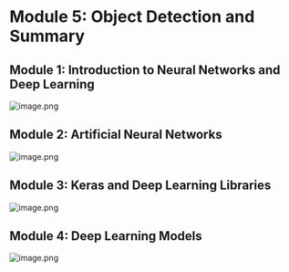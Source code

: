 

# Module 5: Object Detection and Summary
## Module 1: Introduction to Neural Networks and Deep Learning
![image.png](https://prod-files-secure.s3.us-west-2.amazonaws.com/03e82b26-cccb-4906-bb56-adabcbdc0655/a8d40bcb-c482-4026-8872-311e16b2dc63/image.png?X-Amz-Algorithm=AWS4-HMAC-SHA256&X-Amz-Content-Sha256=UNSIGNED-PAYLOAD&X-Amz-Credential=ASIAZI2LB466XGUYA6SF%2F20250203%2Fus-west-2%2Fs3%2Faws4_request&X-Amz-Date=20250203T091650Z&X-Amz-Expires=3600&X-Amz-Security-Token=IQoJb3JpZ2luX2VjEPj%2F%2F%2F%2F%2F%2F%2F%2F%2F%2FwEaCXVzLXdlc3QtMiJHMEUCIG3SGkU3p4cY5JhKvreCJPJfeyehfIsg1xBDlyGX72DpAiEA3c78KkS1O3hcyqATXP9lzyTjuX8a%2F5W68PzU%2FugcUBwq%2FwMIERAAGgw2Mzc0MjMxODM4MDUiDFKu%2FGDH6wV3MhRofSrcA5jsEW%2Bm4MLaM8RoPdP6gLUEQr5QpqxhuIeihuF625%2Fnti9j1j2y2yyXcgXxiYWBHJvaITr4oAZO6Qw8%2FjxhYATACNGeP3Xv%2B%2BCcJb96WBSzDhvAr7AUO3vBiYkjOK6yhPcpDQa6%2BwBWV6FFLccd3QGjIOxyXB3I3peynOOCmerdHNNDBOGVXwswkjSLcjjmlqhwBipQ0%2B9RSb9ffEkz%2F4SgrTFTq%2FO3oUsM20OVTmHhOAJAW2Oex9m94Az7yxMHZdrb%2BmjaMxycaBJeQcnCcf17ZxmK4DVNiGkZ0TuJyVj0DJxyVuj9i75%2BgNY8d93wcsQbVfNUujXhu6XZiU7zYb48KWuSrNHUYslEPmYMasurktt2%2FWLDWRtMuB%2B5NKwNPw2F20lhZN4vPg%2FeOjDgeXuC9YuHByUjqlGBCPU9j8dNR5f0bej%2FLFkuL%2BDbjlc3WtndxowbXr9Oy8QwneQOCKyZMv6QNufkVA1hDNJmg7hYueHeYH9S1SzJFgE%2F1n3usv7JF9QuBBVjUW8p2wakfR85tSC46K13PxIPpX8HRfzdbemkplPrPtC5WabRNyn%2BN6Pz%2FKP4IVyBOLYW2hbIahdLtaVRbO2EMSfhGQMKXzMolL3xIZpHNZxhdv2uMNDzgb0GOqUB6YtWRQqUxhMeHzkhIvyaSBJdh41V9nxVzMJlI8IXt8wu1OXPwzt6umIsph0dkBk4kTjNh1ssYJL9UxmeomFZcMhRr26caoMvPkNLq9MdSmz8OMfmPeacdR5mmlCjOfitFSTzfG4Oq%2BJSRdBiTfZRIiZhSYHdTnWfBIU4bXQ7kLrdbKxhWFG9OEywc9t%2FMHLkkPt0UQmq7o8j41HQ%2F%2Fxa%2BIj8%2FZlj&X-Amz-Signature=c0de3388a2a9a674d4face79a4857fdec7d88b18b46ce056c5fc3f3da085edfc&X-Amz-SignedHeaders=host&x-id=GetObject)
## Module 2: Artificial Neural Networks
![image.png](https://prod-files-secure.s3.us-west-2.amazonaws.com/03e82b26-cccb-4906-bb56-adabcbdc0655/5157ca89-62da-41d9-a98f-6432b71047a9/image.png?X-Amz-Algorithm=AWS4-HMAC-SHA256&X-Amz-Content-Sha256=UNSIGNED-PAYLOAD&X-Amz-Credential=ASIAZI2LB466XGUYA6SF%2F20250203%2Fus-west-2%2Fs3%2Faws4_request&X-Amz-Date=20250203T091650Z&X-Amz-Expires=3600&X-Amz-Security-Token=IQoJb3JpZ2luX2VjEPj%2F%2F%2F%2F%2F%2F%2F%2F%2F%2FwEaCXVzLXdlc3QtMiJHMEUCIG3SGkU3p4cY5JhKvreCJPJfeyehfIsg1xBDlyGX72DpAiEA3c78KkS1O3hcyqATXP9lzyTjuX8a%2F5W68PzU%2FugcUBwq%2FwMIERAAGgw2Mzc0MjMxODM4MDUiDFKu%2FGDH6wV3MhRofSrcA5jsEW%2Bm4MLaM8RoPdP6gLUEQr5QpqxhuIeihuF625%2Fnti9j1j2y2yyXcgXxiYWBHJvaITr4oAZO6Qw8%2FjxhYATACNGeP3Xv%2B%2BCcJb96WBSzDhvAr7AUO3vBiYkjOK6yhPcpDQa6%2BwBWV6FFLccd3QGjIOxyXB3I3peynOOCmerdHNNDBOGVXwswkjSLcjjmlqhwBipQ0%2B9RSb9ffEkz%2F4SgrTFTq%2FO3oUsM20OVTmHhOAJAW2Oex9m94Az7yxMHZdrb%2BmjaMxycaBJeQcnCcf17ZxmK4DVNiGkZ0TuJyVj0DJxyVuj9i75%2BgNY8d93wcsQbVfNUujXhu6XZiU7zYb48KWuSrNHUYslEPmYMasurktt2%2FWLDWRtMuB%2B5NKwNPw2F20lhZN4vPg%2FeOjDgeXuC9YuHByUjqlGBCPU9j8dNR5f0bej%2FLFkuL%2BDbjlc3WtndxowbXr9Oy8QwneQOCKyZMv6QNufkVA1hDNJmg7hYueHeYH9S1SzJFgE%2F1n3usv7JF9QuBBVjUW8p2wakfR85tSC46K13PxIPpX8HRfzdbemkplPrPtC5WabRNyn%2BN6Pz%2FKP4IVyBOLYW2hbIahdLtaVRbO2EMSfhGQMKXzMolL3xIZpHNZxhdv2uMNDzgb0GOqUB6YtWRQqUxhMeHzkhIvyaSBJdh41V9nxVzMJlI8IXt8wu1OXPwzt6umIsph0dkBk4kTjNh1ssYJL9UxmeomFZcMhRr26caoMvPkNLq9MdSmz8OMfmPeacdR5mmlCjOfitFSTzfG4Oq%2BJSRdBiTfZRIiZhSYHdTnWfBIU4bXQ7kLrdbKxhWFG9OEywc9t%2FMHLkkPt0UQmq7o8j41HQ%2F%2Fxa%2BIj8%2FZlj&X-Amz-Signature=7eaf2af25c3974e6fc1e8284c74fec083fa65ef3e7f711f89207747a00c691c8&X-Amz-SignedHeaders=host&x-id=GetObject)
## Module 3: Keras and Deep Learning Libraries
![image.png](https://prod-files-secure.s3.us-west-2.amazonaws.com/03e82b26-cccb-4906-bb56-adabcbdc0655/5089ce50-05f1-470d-ad42-42503bf1df5f/image.png?X-Amz-Algorithm=AWS4-HMAC-SHA256&X-Amz-Content-Sha256=UNSIGNED-PAYLOAD&X-Amz-Credential=ASIAZI2LB466XGUYA6SF%2F20250203%2Fus-west-2%2Fs3%2Faws4_request&X-Amz-Date=20250203T091650Z&X-Amz-Expires=3600&X-Amz-Security-Token=IQoJb3JpZ2luX2VjEPj%2F%2F%2F%2F%2F%2F%2F%2F%2F%2FwEaCXVzLXdlc3QtMiJHMEUCIG3SGkU3p4cY5JhKvreCJPJfeyehfIsg1xBDlyGX72DpAiEA3c78KkS1O3hcyqATXP9lzyTjuX8a%2F5W68PzU%2FugcUBwq%2FwMIERAAGgw2Mzc0MjMxODM4MDUiDFKu%2FGDH6wV3MhRofSrcA5jsEW%2Bm4MLaM8RoPdP6gLUEQr5QpqxhuIeihuF625%2Fnti9j1j2y2yyXcgXxiYWBHJvaITr4oAZO6Qw8%2FjxhYATACNGeP3Xv%2B%2BCcJb96WBSzDhvAr7AUO3vBiYkjOK6yhPcpDQa6%2BwBWV6FFLccd3QGjIOxyXB3I3peynOOCmerdHNNDBOGVXwswkjSLcjjmlqhwBipQ0%2B9RSb9ffEkz%2F4SgrTFTq%2FO3oUsM20OVTmHhOAJAW2Oex9m94Az7yxMHZdrb%2BmjaMxycaBJeQcnCcf17ZxmK4DVNiGkZ0TuJyVj0DJxyVuj9i75%2BgNY8d93wcsQbVfNUujXhu6XZiU7zYb48KWuSrNHUYslEPmYMasurktt2%2FWLDWRtMuB%2B5NKwNPw2F20lhZN4vPg%2FeOjDgeXuC9YuHByUjqlGBCPU9j8dNR5f0bej%2FLFkuL%2BDbjlc3WtndxowbXr9Oy8QwneQOCKyZMv6QNufkVA1hDNJmg7hYueHeYH9S1SzJFgE%2F1n3usv7JF9QuBBVjUW8p2wakfR85tSC46K13PxIPpX8HRfzdbemkplPrPtC5WabRNyn%2BN6Pz%2FKP4IVyBOLYW2hbIahdLtaVRbO2EMSfhGQMKXzMolL3xIZpHNZxhdv2uMNDzgb0GOqUB6YtWRQqUxhMeHzkhIvyaSBJdh41V9nxVzMJlI8IXt8wu1OXPwzt6umIsph0dkBk4kTjNh1ssYJL9UxmeomFZcMhRr26caoMvPkNLq9MdSmz8OMfmPeacdR5mmlCjOfitFSTzfG4Oq%2BJSRdBiTfZRIiZhSYHdTnWfBIU4bXQ7kLrdbKxhWFG9OEywc9t%2FMHLkkPt0UQmq7o8j41HQ%2F%2Fxa%2BIj8%2FZlj&X-Amz-Signature=66b0db41bbc2684fb8123768305522e2396b3250dcebbd54d6b1d62d29e1dba8&X-Amz-SignedHeaders=host&x-id=GetObject)
## Module 4: Deep Learning Models
![image.png](https://prod-files-secure.s3.us-west-2.amazonaws.com/03e82b26-cccb-4906-bb56-adabcbdc0655/4e22fcb0-cfbc-4d28-b961-b9b8fde071f0/image.png?X-Amz-Algorithm=AWS4-HMAC-SHA256&X-Amz-Content-Sha256=UNSIGNED-PAYLOAD&X-Amz-Credential=ASIAZI2LB466XGUYA6SF%2F20250203%2Fus-west-2%2Fs3%2Faws4_request&X-Amz-Date=20250203T091650Z&X-Amz-Expires=3600&X-Amz-Security-Token=IQoJb3JpZ2luX2VjEPj%2F%2F%2F%2F%2F%2F%2F%2F%2F%2FwEaCXVzLXdlc3QtMiJHMEUCIG3SGkU3p4cY5JhKvreCJPJfeyehfIsg1xBDlyGX72DpAiEA3c78KkS1O3hcyqATXP9lzyTjuX8a%2F5W68PzU%2FugcUBwq%2FwMIERAAGgw2Mzc0MjMxODM4MDUiDFKu%2FGDH6wV3MhRofSrcA5jsEW%2Bm4MLaM8RoPdP6gLUEQr5QpqxhuIeihuF625%2Fnti9j1j2y2yyXcgXxiYWBHJvaITr4oAZO6Qw8%2FjxhYATACNGeP3Xv%2B%2BCcJb96WBSzDhvAr7AUO3vBiYkjOK6yhPcpDQa6%2BwBWV6FFLccd3QGjIOxyXB3I3peynOOCmerdHNNDBOGVXwswkjSLcjjmlqhwBipQ0%2B9RSb9ffEkz%2F4SgrTFTq%2FO3oUsM20OVTmHhOAJAW2Oex9m94Az7yxMHZdrb%2BmjaMxycaBJeQcnCcf17ZxmK4DVNiGkZ0TuJyVj0DJxyVuj9i75%2BgNY8d93wcsQbVfNUujXhu6XZiU7zYb48KWuSrNHUYslEPmYMasurktt2%2FWLDWRtMuB%2B5NKwNPw2F20lhZN4vPg%2FeOjDgeXuC9YuHByUjqlGBCPU9j8dNR5f0bej%2FLFkuL%2BDbjlc3WtndxowbXr9Oy8QwneQOCKyZMv6QNufkVA1hDNJmg7hYueHeYH9S1SzJFgE%2F1n3usv7JF9QuBBVjUW8p2wakfR85tSC46K13PxIPpX8HRfzdbemkplPrPtC5WabRNyn%2BN6Pz%2FKP4IVyBOLYW2hbIahdLtaVRbO2EMSfhGQMKXzMolL3xIZpHNZxhdv2uMNDzgb0GOqUB6YtWRQqUxhMeHzkhIvyaSBJdh41V9nxVzMJlI8IXt8wu1OXPwzt6umIsph0dkBk4kTjNh1ssYJL9UxmeomFZcMhRr26caoMvPkNLq9MdSmz8OMfmPeacdR5mmlCjOfitFSTzfG4Oq%2BJSRdBiTfZRIiZhSYHdTnWfBIU4bXQ7kLrdbKxhWFG9OEywc9t%2FMHLkkPt0UQmq7o8j41HQ%2F%2Fxa%2BIj8%2FZlj&X-Amz-Signature=cf83448d05521ba206e096dda17c1b0ba09ffd1d00cda0d7f27b6ad28977d160&X-Amz-SignedHeaders=host&x-id=GetObject)